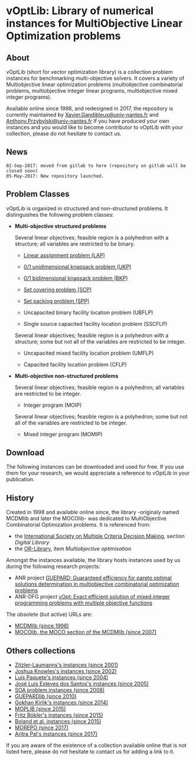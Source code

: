 # vOptLib: Library of numerical instances for MultiObjective Linear Optimization problems
	
## About 
vOptLib (short for vector optimization library) is a collection problem instances for benchmarking multi-objective solvers.
It covers a variety of Multiobjective linear optimization problems (multiobjective combinatorial problems, multiobjective integer linear programs, multiobjective mixed integer programs).

Available online since 1998, and redesigned in 2017, the repository is currently maintained by Xavier.Gandibleux@univ-nantes.fr and Anthony.Przybylski@univ-nantes.fr  If you have produced your own instances and you would like to become contributor to vOptLib with your collection, please do not hesitate to contact us.

## News
	02-Sep-2017: moved from gitlab to here (repository on gitlab will be closed soon)
	05-May-2017: New repository launched.
 

## Problem Classes
vOptLib is organized in structured and non-structured problems.
It distinguishes the following problem classes:

+ **Multi-objective structured problems**

    Several linear objectives; feasible region is a polyhedron with a structure; all variables are restricted to be binary.

    - [Linear assignment problem (LAP)](LAP/readme.md) 

    - [0/1 unidimensional knapsack problem (UKP)](UKP/readme.md)     

    - [0/1 bidimensional knapsack problem (BKP)](BKP/readme.md)  
    
    - [Set covering problem (SCP)](SCP/readme.md)    
    
    - [Set packing problem (SPP)](SPP/readme.md)    
    
    - Uncapacited binary facility location problem (UBFLP) 
    
    - Single source capacited facility location problem (SSCFLP)
    
    Several linear objectives; feasible region is a polyhedron with a structure; some but not all of the variables are restricted to be integer.        

    - Uncapacited mixed facility location problem (UMFLP) 
    
    - Capacited facility location problem (CFLP)  


+ **Multi-objective non-structured problems**

    Several linear objectives; feasible region is a polyhedron; all variables are restricted to be integer.
    
    - Integer program (MOIP) 
    
    Several linear objectives; feasible region is a polyhedron; some but not all of the variables are restricted to be integer.

    - Mixed integer program (MOMIP)
    

## Download
The following instances can be downloaded and used for free. 
If you use them for your research, we would appreciate a reference to vOptLib in your publication. 


## History
Created in 1998 and available online since, the library -originaly named MCDMlib and later the MOCOlib- was dedicated to MultiObjective Combinatorial Optimization problems. 
It is referenced from: 
+ the [International Society on Multiple Criteria Decision Making](http://www.mcdmsociety.org/), section *Digital Library*
+ the [OR-Library](http://people.brunel.ac.uk/~mastjjb/jeb/info.html), item *Multiobjective optimisation*

Amongst the instances available, the library hosts instances used by us during the following research projects:
+ ANR project [GUEPARD: Guaranteed efficiency for pareto optimal solutions determination in multiobjective combinatorial optimization problems](http://guepard.lip6.fr/)
+ ANR-DFG project [vOpt: Exact efficient solution of mixed integer programming problems with multiple objective functions](https://vopt-anr-dfg.univ-nantes.fr/)

The obsolete (but active) URLs are:
+ [MCDMlib (since 1998)](http://web.archive.org/web/20061205225020/http://www.univ-valenciennes.fr:80/ROAD/MCDM/)
+ [MOCOlib, the MOCO section of the MCDMlib (since 2007)](http://xgandibleux.free.fr/MOCOlib/index.html)

## Others collections
- [Zitzler-Laumanns's instances (since 2001)](http://www.tik.ee.ethz.ch/sop/download/supplementary/testProblemSuite/)
- [Joshua Knowles's instances (since 2002)](http://www.cs.bham.ac.uk/~jdk/mQAP/)
- [Luís Paquete's instances (since 2004)](https://apps.uc.pt/mypage/faculty/uc26679/en/software#BD)
- [José Luis Esteves dos Santos's instances (since 2005)](http://www.mat.uc.pt/%7Ezeluis/INVESTIG/MSPP/mspp.htm#The_library)
- [SOA problem instances (since 2008)](http://soa.iti.es/problem-instances)
- [GUEPARDlib (since 2010)](http://guepard.lip6.fr/Main/GuepardLib)
- [Gokhan Kirlik's instances (since 2014)](http://home.ku.edu.tr/~moolibrary/)
- [MOPLIB (since 2015)](http://moplib.zib.de/)
- [Fritz Bökler's instances (since 2015)](https://ls11-www.cs.tu-dortmund.de/staff/boekler/moco-instances)
- [Boland et al. instances (since 2015)](http://www.eng.usf.edu/~hcharkhgard/library.html)
- [MOREPO (since 2017)](https://github.com/MCDMSociety/MOrepo)
- [Aritra Pal's instances (since 2017)](https://github.com/aritrasep/Modolib.jl)

If you are aware of the existence of a collection available online that is not listed here, please do not hesitate to contact us for adding a link to it.
